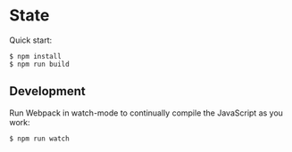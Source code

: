 # State

Quick start:

```
$ npm install
$ npm run build
````

## Development

Run Webpack in watch-mode to continually compile the JavaScript as you work:

```
$ npm run watch
```
